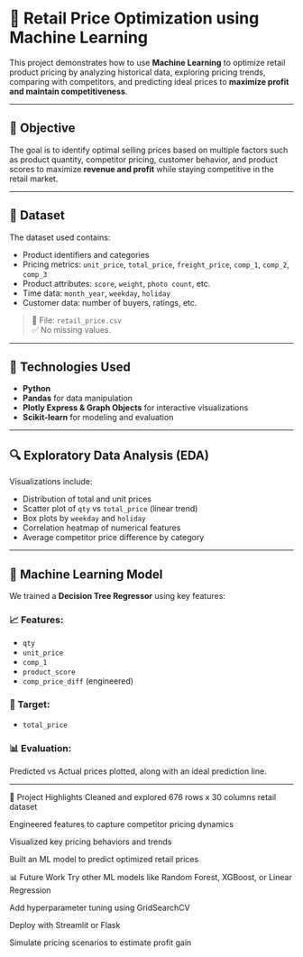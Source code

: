 # 🛒 Retail Price Optimization using Machine Learning

This project demonstrates how to use **Machine Learning** to optimize retail product pricing by analyzing historical data, exploring pricing trends, comparing with competitors, and predicting ideal prices to **maximize profit and maintain competitiveness**.

---

## 📌 Objective

The goal is to identify optimal selling prices based on multiple factors such as product quantity, competitor pricing, customer behavior, and product scores to maximize **revenue and profit** while staying competitive in the retail market.

---

## 📂 Dataset

The dataset used contains:
- Product identifiers and categories
- Pricing metrics: `unit_price`, `total_price`, `freight_price`, `comp_1`, `comp_2`, `comp_3`
- Product attributes: `score`, `weight`, `photo count`, etc.
- Time data: `month_year`, `weekday`, `holiday`
- Customer data: number of buyers, ratings, etc.

> 📁 File: `retail_price.csv`  
> ✅ No missing values.

---

## 🧪 Technologies Used

- **Python**
- **Pandas** for data manipulation
- **Plotly Express & Graph Objects** for interactive visualizations
- **Scikit-learn** for modeling and evaluation

---

## 🔍 Exploratory Data Analysis (EDA)

Visualizations include:
- Distribution of total and unit prices
- Scatter plot of `qty` vs `total_price` (linear trend)
- Box plots by `weekday` and `holiday`
- Correlation heatmap of numerical features
- Average competitor price difference by category

---

## 🧠 Machine Learning Model

We trained a **Decision Tree Regressor** using key features:

### 📈 Features:
- `qty`
- `unit_price`
- `comp_1`
- `product_score`
- `comp_price_diff` (engineered)

### 🎯 Target:
- `total_price`

### 📊 Evaluation:
Predicted vs Actual prices plotted, along with an ideal prediction line.

---

📌 Project Highlights
Cleaned and explored 676 rows x 30 columns retail dataset

Engineered features to capture competitor pricing dynamics

Visualized key pricing behaviors and trends

Built an ML model to predict optimized retail prices

📊 Future Work
Try other ML models like Random Forest, XGBoost, or Linear Regression

Add hyperparameter tuning using GridSearchCV

Deploy with Streamlit or Flask

Simulate pricing scenarios to estimate profit gain
